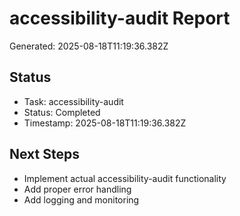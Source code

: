 # accessibility-audit Report

Generated: 2025-08-18T11:19:36.382Z

## Status
- Task: accessibility-audit
- Status: Completed
- Timestamp: 2025-08-18T11:19:36.382Z

## Next Steps
- Implement actual accessibility-audit functionality
- Add proper error handling
- Add logging and monitoring
